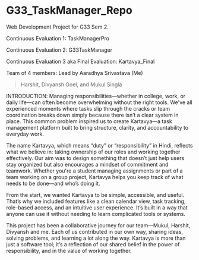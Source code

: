 # G33_TaskManager_Repo
Web Development Project for G33 Sem 2.

Continuous Evaluation 1: TaskManagerPro

Continuous Evaluation 2: G33TaskManager

Continuous Evaluation 3 aka Final Evaluation: Kartavya_Final

Team of 4 members:
Lead by Aaradhya Srivastava (Me)
> Harshit,
> Divyansh Goel, and
> Mukul Singla


INTRODUCTION:
Managing responsibilities—whether in college, work, or daily life—can often become overwhelming without the right tools. We've all experienced moments where tasks slip through the cracks or team coordination breaks down simply because there isn’t a clear system in place. This common problem inspired us to create Kartavya—a task management platform built to bring structure, clarity, and accountability to everyday work.

The name Kartavya, which means “duty” or “responsibility” in Hindi, reflects what we believe in: taking ownership of our roles and working together effectively. Our aim was to design something that doesn’t just help users stay organized but also encourages a mindset of commitment and teamwork. Whether you're a student managing assignments or part of a team working on a group project, Kartavya helps you keep track of what needs to be done—and who’s doing it.

From the start, we wanted Kartavya to be simple, accessible, and useful. That’s why we included features like a clean calendar view, task tracking, role-based access, and an intuitive user experience. It’s built in a way that anyone can use it without needing to learn complicated tools or systems.

This project has been a collaborative journey for our team—Mukul, Harshit, Divyansh and me. Each of us contributed in our own way, sharing ideas, solving problems, and learning a lot along the way. Kartavya is more than just a software tool; it’s a reflection of our shared belief in the power of responsibility, and in the value of working together.
